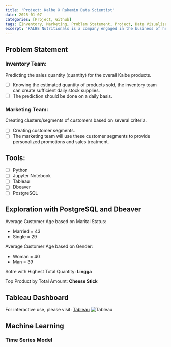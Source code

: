 ```yaml
---
title: 'Project: Kalbe X Rakamin Data Scientist'
date: 2025-01-07
categories: [Project, Github]
tags: [Inventory, Marketing, Problem Statement, Project, Data Visualisation, Machine Learning]
excerpt: 'KALBE Nutritionals is a company engaged in the business of health food and beverages, with a mission to provide the best nutrition solutions for a better life. KALBE Nutritionals offers a range of nutritional products for every stage of life, starting from pregnancy preparation, through pregnancy, nutrition for babies, children, adults, and even the elderly.'
---
```

## Problem Statement
### Inventory Team: 
Predicting the sales quantity (quantity) for the overall Kalbe products.
- [ ] Knowing the estimated quantity of products sold, the inventory team can create sufficient daily stock supplies.
- [ ] The prediction should be done on a daily basis.
### Marketing Team: 
Creating clusters/segments of customers based on several criteria.
- [ ] Creating customer segments.
- [ ] The marketing team will use these customer segments to provide personalized promotions and sales treatment.

## Tools:
- [ ] Python
- [ ] Jupyter Notebook
- [ ] Tableau
- [ ] Dbeaver
- [ ] PostgreSQL

## Exploration with PostgreSQL and Dbeaver
Average Customer Age based on Marital Status:
- Married = 43
- Single = 29

Average Customer Age based on Gender:
- Woman = 40
- Man = 39

Sotre with Highest Total Quantity: **Lingga**

Top Product by Total Amount: **Cheese Stick**

## Tableau Dashboard
For interactive use, please visit: [Tableau](https://public.tableau.com/views/Kalbe_FinalTask/Kalbe_Dashboard?:language=en-GB&:display_count=n&:origin=viz_share_link)
![Tableau](assets/gif/kalbe.gif)

## Machine Learning
### Time Series Model